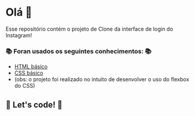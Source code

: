 # Olá :wave:

Esse repositório contém o projeto de Clone da interface de login do Instagram! 

### :books: Foran usados os seguintes conhecimentos: :books:

* [HTML básico](https://www.w3schools.com/html/)
* [CSS básico](https://developer.mozilla.org/pt-BR/docs/Web/CSS)
* (obs: o projeto foi realizado no intuito de desenvolver o uso do flexbox do CSS)

## 🚀 Let's code! 🚀
